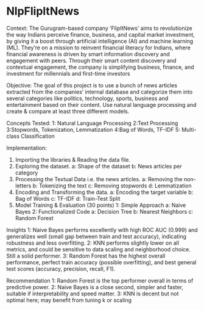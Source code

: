 # NlpFlipltNews

Context:
The Gurugram-based company ‘FlipItNews’ aims to revolutionize the way Indians perceive finance, business, and capital market investment, by giving it a boost through artificial intelligence (AI) and machine learning (ML). They’re on a mission to reinvent financial literacy for Indians, where financial awareness is driven by smart information discovery and engagement with peers. Through their smart content discovery and contextual engagement, the company is simplifying business, finance, and investment for millennials and first-time investors

Objective:
The goal of this project is to use a bunch of news articles extracted from the companies’ internal database and categorize them into several categories like politics, technology, sports, business and entertainment based on their content. Use natural language processing and create & compare at least three different models.

Concepts Tested:
 1: Natural Language Processing
 2:Text Processing
 3:Stopwords, Tokenization, Lemmatization
 4:Bag of Words, TF-IDF
 5: Multi-class Classification

 Implementation:
   1. Importing the libraries & Reading the data file.
   2. Exploring the dataset.
    a: Shape of the dataset
    b: News articles per category
  3. Processing the Textual Data i.e. the news articles.
    a: Removing the non-letters
    b: Tokenizing the text
    c: Removing stopwords
    d: Lemmatization
  4. Encoding and Transforming the data.
    a: Encoding the target variable
    b: Bag of Words
    c: TF-IDF
    d: Train-Test Split
  5. Model Training & Evaluation (30 points)
    1: Simple Approach
      a: Naive Bayes
    2: Functionalized Code
      a: Decision Tree
      b: Nearest Neighbors
      c: Random Forest
     
Insights
  1: Naive Bayes performs excellently with high ROC AUC (0.999) and generalizes well (small gap between train and test accuracy), indicating robustness and less overfitting.
  2: KNN performs slightly lower on all metrics, and could be sensitive to data scaling and neighborhood choice. Still a solid performer.
  3: Random Forest has the highest overall performance, perfect train accuracy (possible overfitting), and best general test scores (accuracy, precision, recall, F1).

Recommendation
1: Random Forest is the top performer overall in terms of predictive power.
2: Naive Bayes is a close second, simpler and faster, suitable if interpretability and speed matter.
3: KNN is decent but not optimal here; may benefit from tuning k or scaling
